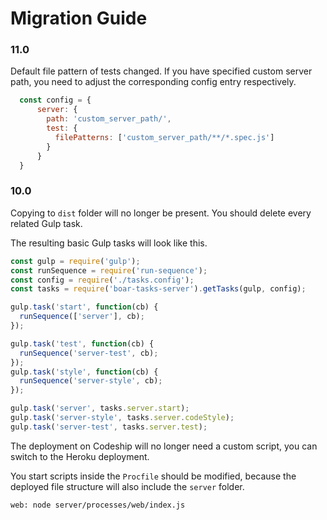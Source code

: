 # Migration Guide

### 11.0
Default file pattern of tests changed. If you have specified custom server path, 
you need to adjust the corresponding config entry respectively.

```javascript
  const config = {
      server: {
        path: 'custom_server_path/',
        test: {
          filePatterns: ['custom_server_path/**/*.spec.js']
        }
      }
  }

```

### 10.0

Copying to `dist` folder will no longer be present. You should delete every related Gulp task.

The resulting basic Gulp tasks will look like this.

```javascript
const gulp = require('gulp');
const runSequence = require('run-sequence');
const config = require('./tasks.config');
const tasks = require('boar-tasks-server').getTasks(gulp, config);

gulp.task('start', function(cb) {
  runSequence(['server'], cb);
});

gulp.task('test', function(cb) {
  runSequence('server-test', cb);
});
gulp.task('style', function(cb) {
  runSequence('server-style', cb);
});

gulp.task('server', tasks.server.start);
gulp.task('server-style', tasks.server.codeStyle);
gulp.task('server-test', tasks.server.test);
```

The deployment on Codeship will no longer need a custom script, you can switch to the Heroku deployment.

You start scripts inside the `Procfile` should be modified, 
because the deployed file structure will also include the `server` folder.

```
web: node server/processes/web/index.js
```
